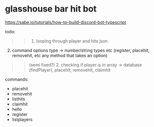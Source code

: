 # glasshouse bar hit bot

https://sabe.io/tutorials/how-to-build-discord-bot-typescript

todo:
>> 1. looping through player and hits json
2. command options type -> number/string types etc (register, placehit, removehit, etc any method that takes an option)
>> (semi fixed?) 2. checking if player is in array -> database (findPlayer), placehit, removehit, claimhit

commands:
* placehit
* removehit
* listhits
* claimhit
* hello
* register
* listplayers